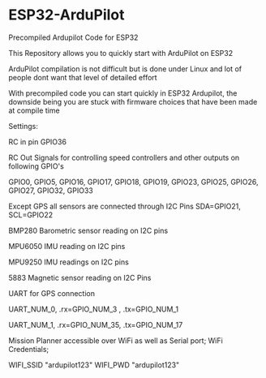 # ESP32-ArduPilot  

Precompiled Ardupilot Code for ESP32  

This Repository allows you to quickly start with ArduPilot on ESP32  

ArduPilot compilation is not difficult but is done under Linux and lot of people dont want that level of detailed effort  

With precompiled code you can start quickly in ESP32 Ardupilot, the downside being you are stuck with firmware choices that have been made at compile time  

Settings:  

RC in pin GPIO36  

RC Out Signals for controlling speed controllers and other outputs on following GPIO's  

GPIO0, GPIO5, GPIO16, GPIO17, GPIO18, GPIO19, GPIO23, GPIO25, GPIO26, GPIO27, GPIO32, GPIO33  


Except GPS all sensors are connected through I2C Pins SDA=GPIO21, SCL=GPIO22  

BMP280 Barometric sensor reading on I2C pins  

MPU6050 IMU reading on I2C pins  

MPU9250 IMU readings on I2C pins  

5883 Magnetic sensor reading on I2C Pins  


   

UART for GPS connection  

UART_NUM_0, .rx=GPIO_NUM_3 , .tx=GPIO_NUM_1  

UART_NUM_1, .rx=GPIO_NUM_35, .tx=GPIO_NUM_17



Mission Planner accessible over WiFi as well as Serial port;
WiFi Credentials;

WIFI_SSID						"ardupilot123"
WIFI_PWD						"ardupilot123"



